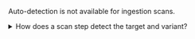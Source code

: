 Auto-detection is not available for ingestion scans.

<details>
<summary>How does a scan step detect the target and variant?</summary>

The target type determines how a step detects these values:

- Code repositories 
  - To detect the target, STO runs `git config --get remote.origin.url`. 
  - To detect the variant, STO runs `git rev-parse --abbrev-ref HEAD`. The default assumption is that the `HEAD` branch is the one you want to scan.
- Container images  
  - The target and variant are based on the container image name and tag specified in the step or runtime input.  
- Application instances
  - The target is based on the domain specified in the step or runtime input, for example `https://qa.jpgr.org:3002/login/us`.
  - The variant is the timestamp when the instance got scanned.

</details>